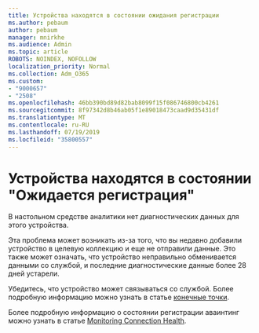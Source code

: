 ```yaml
---
title: Устройства находятся в состоянии ожидания регистрации
ms.author: pebaum
author: pebaum
manager: mnirkhe
ms.audience: Admin
ms.topic: article
ROBOTS: NOINDEX, NOFOLLOW
localization_priority: Normal
ms.collection: Adm_O365
ms.custom:
- "9000657"
- "2508"
ms.openlocfilehash: 46bb390bd89d82bab8099f15f086746800cb4261
ms.sourcegitcommit: 8f97342d8b46ab05f1e89018473caad9d35431df
ms.translationtype: MT
ms.contentlocale: ru-RU
ms.lasthandoff: 07/19/2019
ms.locfileid: "35800557"
---
```

# <a name="devices-are-in-awaiting-enrollment-state"></a>Устройства находятся в состоянии "Ожидается регистрация"

В настольном средстве аналитики нет диагностических данных для этого устройства. 

Эта проблема может возникать из-за того, что вы недавно добавили устройство в целевую коллекцию и еще не отправили данные. Это также может означать, что устройство неправильно обменивается данными со службой, и последние диагностические данные более 28 дней устарели.

Убедитесь, что устройство может связываться со службой. Более подробную информацию можно узнать в статье [конечные точки](https://docs.microsoft.com/sccm/desktop-analytics/enable-data-sharing#endpoints).

Более подробную информацию о состоянии регистрации аваинтинг можно узнать в статье [Monitoring Connection Health](https://docs.microsoft.com/sccm/desktop-analytics/monitor-connection-health#awaiting-enrollment).